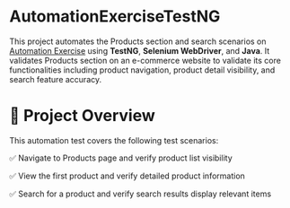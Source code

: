 # AutomationExerciseTestNG

This project automates the Products section and search scenarios on [Automation Exercise](http://automationexercise.com) using **TestNG**, **Selenium WebDriver**, and **Java**. It validates Products section on an e-commerce website to validate its core functionalities including product navigation, product detail visibility, and search feature accuracy.

# 📌 Project Overview

This automation test covers the following test scenarios:

✅ Navigate to Products page and verify product list visibility

✅ View the first product and verify detailed product information

✅ Search for a product and verify search results display relevant items





